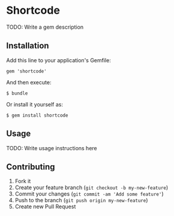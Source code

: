 # Shortcode

TODO: Write a gem description

## Installation

Add this line to your application's Gemfile:

    gem 'shortcode'

And then execute:

    $ bundle

Or install it yourself as:

    $ gem install shortcode

## Usage

TODO: Write usage instructions here

## Contributing

1. Fork it
2. Create your feature branch (`git checkout -b my-new-feature`)
3. Commit your changes (`git commit -am 'Add some feature'`)
4. Push to the branch (`git push origin my-new-feature`)
5. Create new Pull Request
